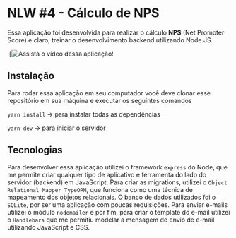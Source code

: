 # NLW #4 - Cálculo de NPS

Essa aplicação foi desenvolvida para realizar o cálculo __NPS__ (Net Promoter Score) e claro, treinar o desenvolvimento backend utilizando Node.JS.

![]()
[![Assista o vídeo dessa aplicação!](https://youtu.be/MFa6CleR6Lw)


## Instalação
Para rodar essa aplicação em seu computador você deve clonar esse repositório em sua máquina e executar os seguintes comandos

```yarn install``` -> para instalar todas as dependências

```yarn dev``` -> para iniciar o servidor

## Tecnologias
Para desenvolver essa aplicação utilizei o framework ```express``` do Node, que me permite criar qualquer tipo de aplicativo e ferramenta do lado do servidor (backend) em JavaScript. Para criar as migrations, utilizei o ```Object Relational Mapper TypeORM```, que funciona como uma técnica de mapeamento dos objetos relacionais. O banco de dados utilizados foi o ```SQLite```, por ser uma aplicação com poucas requisições. Para enviar e-mails utilizei o módulo ```nodemailer``` e por fim, para criar o template do e-mail utilizei o ```Handlebars``` que me permitiu modelar a mensagem de envio de e-mail utilizando JavaScript e CSS.
